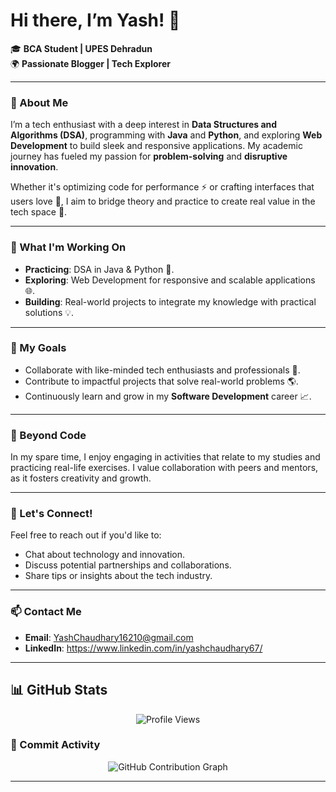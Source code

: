 # Hi there, I’m Yash! 👋  
🎓 **BCA Student | UPES Dehradun**  
🌍 **Passionate Blogger | Tech Explorer**  

---

### 🌟 About Me  
I’m a tech enthusiast with a deep interest in **Data Structures and Algorithms (DSA)**, programming with **Java** and **Python**, and exploring **Web Development** to build sleek and responsive applications. My academic journey has fueled my passion for **problem-solving** and **disruptive innovation**.  

Whether it's optimizing code for performance ⚡ or crafting interfaces that users love 💼, I aim to bridge theory and practice to create real value in the tech space 🎯.

---

### 🚀 What I'm Working On  
- **Practicing**: DSA in Java & Python 🐍.  
- **Exploring**: Web Development for responsive and scalable applications 🌐.  
- **Building**: Real-world projects to integrate my knowledge with practical solutions 💡.

---

### 🎯 My Goals  
- Collaborate with like-minded tech enthusiasts and professionals 🤝.  
- Contribute to impactful projects that solve real-world problems 🌎.  
- Continuously learn and grow in my **Software Development** career 📈.  

---

### 🌱 Beyond Code  
In my spare time, I enjoy engaging in activities that relate to my studies and practicing real-life exercises. I value collaboration with peers and mentors, as it fosters creativity and growth.

---

### 💌 Let's Connect!  
Feel free to reach out if you'd like to:  
- Chat about technology and innovation.  
- Discuss potential partnerships and collaborations.  
- Share tips or insights about the tech industry.  

---

### 📫 Contact Me  
- **Email**: YashChaudhary16210@gmail.com
- **LinkedIn**: https://www.linkedin.com/in/yashchaudhary67/

---

## 📊 GitHub Stats  

<p align="center">
  <img src="https://komarev.com/ghpvc/?username=YashChaudhary16210&label=Profile%20Views&color=blue&style=flat" alt="Profile Views" />
</p>

### 📅 Commit Activity  
<p align="center">
  <img src="https://github-readme-activity-graph.vercel.app/graph?username=YashChaudhary16210&theme=react-dark&hide_border=true&area=true" alt="GitHub Contribution Graph" />
</p>

---
